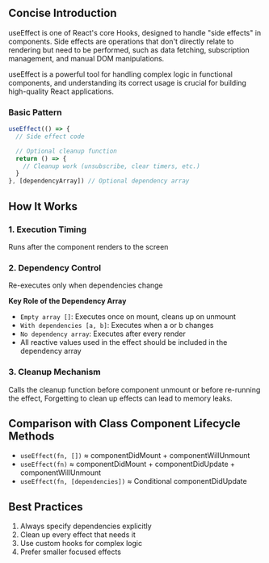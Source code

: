 ## Concise Introduction

useEffect is one of React's core Hooks, designed to handle "side effects" in components. Side effects are operations that don't directly relate to rendering but need to be performed, such as data fetching, subscription management, and manual DOM manipulations.

useEffect is a powerful tool for handling complex logic in functional components, and understanding its correct usage is crucial for building high-quality React applications.

### Basic Pattern

```jsx
useEffect(() => {
  // Side effect code

  // Optional cleanup function
  return () => {
    // Cleanup work (unsubscribe, clear timers, etc.)
  }
}, [dependencyArray]) // Optional dependency array
```

## How It Works

### 1. Execution Timing

Runs after the component renders to the screen

### 2. Dependency Control

Re-executes only when dependencies change

**Key Role of the Dependency Array**

- `Empty array []`: Executes once on mount, cleans up on unmount
- `With dependencies [a, b]`: Executes when a or b changes
- `No dependency array`: Executes after every render
- All reactive values used in the effect should be included in the dependency array

### 3. Cleanup Mechanism

Calls the cleanup function before component unmount or before re-running the effect, Forgetting to clean up effects can lead to memory leaks.

## Comparison with Class Component Lifecycle Methods

- `useEffect(fn, [])` ≈ componentDidMount + componentWillUnmount
- `useEffect(fn)` ≈ componentDidMount + componentDidUpdate + componentWillUnmount
- `useEffect(fn, [dependencies])` ≈ Conditional componentDidUpdate

## Best Practices

1. Always specify dependencies explicitly
2. Clean up every effect that needs it
3. Use custom hooks for complex logic
4. Prefer smaller focused effects
